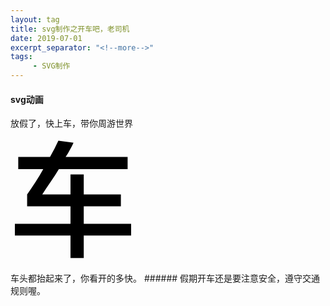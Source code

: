 ```yaml
---
layout: tag
title: svg制作之开车吧，老司机
date: 2019-07-01
excerpt_separator: "<!--more-->"
tags:
     - SVG制作
---
```


#### svg动画
<!--more-->
 放假了，快上车，带你周游世界
<div class="boy">

<svg t="1562168172737" class="icon" viewBox="0 0 1024 1024" version="1.1" xmlns="http://www.w3.org/2000/svg" p-id="1467" width="200" height="200"><path d="M63.488 256l0-100.352 260.096 0 36.864-67.584 31.744-64.512 123.904 16.384q-6.144 15.36-17.92 36.352t-26.112 47.616l-20.48 31.744 507.904 0 0 100.352-563.2 0q-32.768 54.272-68.096 105.472t-68.096 102.4l231.424 0 0-163.84 108.544 0 0 163.84 304.128 0 0 96.256-304.128 0 0 144.384 388.096 0 0 95.232-388.096 0 0 184.32-108.544 0 0-184.32-455.68 0 0-95.232 455.68 0 0-144.384-355.328 0 0-96.256q35.84-51.2 69.12-102.4t62.976-105.472l-204.8 0z" p-id="1468"></path></svg>
<div>
<style> 

.boy svg{
    width:100px;
    height:100px;
    background:grew;
	position:relative;
	animation:myfirst 5s;
	-webkit-animation:myfirst 20s; /* Safari and Chrome */s
animation-timing-function:cubic-bezier(0,0,0.75,1);
animation-duration:2s;
}

@-webkit-keyframes myfirst /* Safari and Chrome */
{
	0%   {left:0px; top:0px;}
	25%  {left:600px; top:0px;}
	50%  {-webkit-transform: rotate(-120deg);}
}

}

</style>
车头都抬起来了，你看开的多快。
###### 假期开车还是要注意安全，遵守交通规则喔。